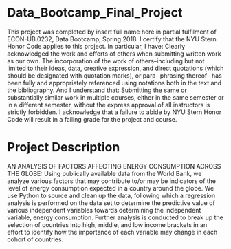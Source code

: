 # Data_Bootcamp_Final_Project


This project was completed by insert full name here in partial fulfilment of ECON-UB.0232, Data Bootcamp, Spring 2018. I certify that the NYU Stern Honor Code applies to this project. In particular, I have:
Clearly acknowledged the work and efforts of others when submitting written work as our own. The incorporation of the work of others–including but not limited to their ideas, data, creative expression, and direct quotations (which should be designated with quotation marks), or para- phrasing thereof– has been fully and appropriately referenced using notations both in the text and the bibliography.
And I understand that:
Submitting the same or substantially similar work in multiple courses, either in the same semester or in a different semester, without the express approval of all instructors is strictly forbidden.
I acknowledge that a failure to abide by NYU Stern Honor Code will result in a failing grade for the project and course.

# Project Description

AN ANALYSIS OF  FACTORS AFFECTING ENERGY CONSUMPTION ACROSS THE GLOBE: Using publically available data from the World Bank, we analyze various factors that may contribute to/or may be indicators of the level of energy consumption expected in a country around the globe. We use Python to source and clean up the data, following which a regression analysis is performed on the data set to determine the predictive value of various independent variables towards determining the independent variable, energy consumption. Further analysis is conducted to break up the selection of countries into high, middle, and low income brackets in an effort to identify how the importance of each variable may change in each cohort of countries. 
